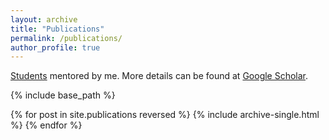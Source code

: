 ```yaml
---
layout: archive
title: "Publications"
permalink: /publications/
author_profile: true
---
```

<ins>Students</ins> mentored by me. More details can be found at [Google Scholar](https://scholar.google.com/citations?user=sZTAgrwAAAAJ). 

{% include base_path %}

{% for post in site.publications reversed %}
  {% include archive-single.html %}
{% endfor %}
